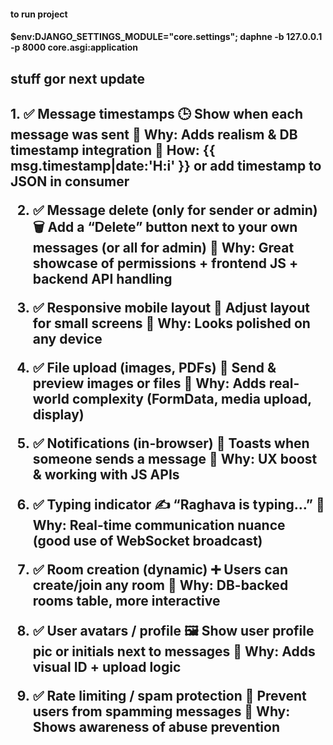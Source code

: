 <h4>to run project<h4>
$env:DJANGO_SETTINGS_MODULE="core.settings"; daphne -b 127.0.0.1 -p 8000 core.asgi:application


<h2>stuff gor next update <h2>
<p>1. ✅ Message timestamps
🕒 Show when each message was sent
📌 Why: Adds realism & DB timestamp integration
📂 How: {{ msg.timestamp|date:'H:i' }} or add timestamp to JSON in consumer

2. ✅ Message delete (only for sender or admin)
🗑️ Add a “Delete” button next to your own messages (or all for admin)
📌 Why: Great showcase of permissions + frontend JS + backend API handling

3. ✅ Responsive mobile layout
📱 Adjust layout for small screens
📌 Why: Looks polished on any device

4. ✅ File upload (images, PDFs)
📎 Send & preview images or files
📌 Why: Adds real-world complexity (FormData, media upload, display)

5. ✅ Notifications (in-browser)
🔔 Toasts when someone sends a message
📌 Why: UX boost & working with JS APIs

6. ✅ Typing indicator
✍️ “Raghava is typing…”
📌 Why: Real-time communication nuance (good use of WebSocket broadcast)

7. ✅ Room creation (dynamic)
➕ Users can create/join any room
📌 Why: DB-backed rooms table, more interactive

8. ✅ User avatars / profile
🖼️ Show user profile pic or initials next to messages
📌 Why: Adds visual ID + upload logic

9. ✅ Rate limiting / spam protection
🚫 Prevent users from spamming messages
📌 Why: Shows awareness of abuse prevention<p>